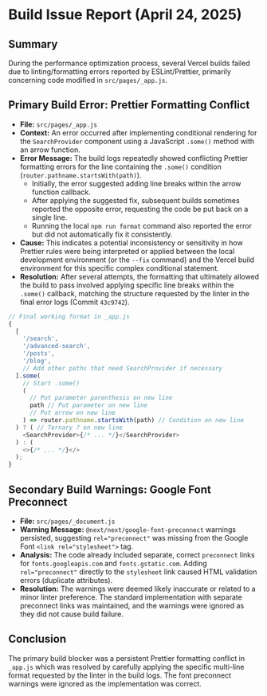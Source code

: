 # Build Issue Report (April 24, 2025)

## Summary

During the performance optimization process, several Vercel builds failed due to linting/formatting errors reported by ESLint/Prettier, primarily concerning code modified in `src/pages/_app.js`.

## Primary Build Error: Prettier Formatting Conflict

- **File:** `src/pages/_app.js`
- **Context:** An error occurred after implementing conditional rendering for the `SearchProvider` component using a JavaScript `.some()` method with an arrow function.
- **Error Message:** The build logs repeatedly showed conflicting Prettier formatting errors for the line containing the `.some()` condition (`router.pathname.startsWith(path)`).
  - Initially, the error suggested adding line breaks within the arrow function callback.
  - After applying the suggested fix, subsequent builds sometimes reported the opposite error, requesting the code be put back on a single line.
  - Running the local `npm run format` command also reported the error but did not automatically fix it consistently.
- **Cause:** This indicates a potential inconsistency or sensitivity in how Prettier rules were being interpreted or applied between the local development environment (or the `--fix` command) and the Vercel build environment for this specific complex conditional statement.
- **Resolution:** After several attempts, the formatting that ultimately allowed the build to pass involved applying specific line breaks within the `.some()` callback, matching the structure requested by the linter in the final error logs (Commit `43c9742`).

```javascript
// Final working format in _app.js
{
  [
    '/search',
    '/advanced-search',
    '/posts',
    '/blog',
    // Add other paths that need SearchProvider if necessary
  ].some(
    // Start .some()
    (
      // Put parameter parenthesis on new line
      path // Put parameter on new line
      // Put arrow on new line
    ) => router.pathname.startsWith(path) // Condition on new line
  ) ? ( // Ternary ? on new line
    <SearchProvider>{/* ... */}</SearchProvider>
  ) : (
    <>{/* ... */}</>
  );
}
```

## Secondary Build Warnings: Google Font Preconnect

- **File:** `src/pages/_document.js`
- **Warning Message:** `@next/next/google-font-preconnect` warnings persisted, suggesting `rel="preconnect"` was missing from the Google Font `<link rel="stylesheet">` tag.
- **Analysis:** The code already included separate, correct `preconnect` links for `fonts.googleapis.com` and `fonts.gstatic.com`. Adding `rel="preconnect"` directly to the `stylesheet` link caused HTML validation errors (duplicate attributes).
- **Resolution:** The warnings were deemed likely inaccurate or related to a minor linter preference. The standard implementation with separate preconnect links was maintained, and the warnings were ignored as they did not cause build failure.

## Conclusion

The primary build blocker was a persistent Prettier formatting conflict in `_app.js` which was resolved by carefully applying the specific multi-line format requested by the linter in the build logs. The font preconnect warnings were ignored as the implementation was correct.
